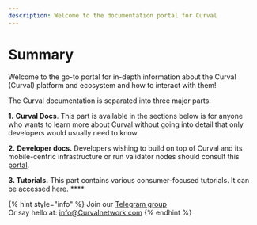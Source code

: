```yaml
---
description: Welcome to the documentation portal for Curval
---
```


# Summary

Welcome to the go-to portal for in-depth information about the Curval (Curval) platform and ecosystem and how to interact with them!

The Curval documentation is separated into three major parts:

**1.** **Curval Docs**. This part is available in the sections below is for anyone who wants to learn more about Curval without going into detail that only developers would usually need to know.

**2.** **Developer docs.** Developers wishing to build on top of Curval and its mobile-centric infrastructure or run validator nodes should consult this [portal](https://developers.curvalscan.org).

**3. Tutorials.** This part contains various consumer-focused tutorials. It can be accessed here. \*\*\*\*

{% hint style="info" %}
Join our [Telegram group](https://t.me/CurvalNetwork)\
Or say hello at: info@Curvalnetwork.com
{% endhint %}
